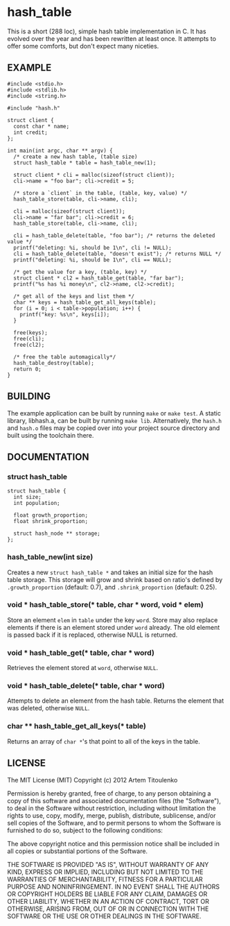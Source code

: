 # hash_table

This is a short (288 loc), simple hash table implementation in C. It has evolved over the year and has been rewritten at least once. It attempts to offer some comforts, but don't expect many niceties.

## EXAMPLE

    #include <stdio.h>
    #include <stdlib.h>
    #include <string.h>
    
    #include "hash.h"
    
    struct client {
      const char * name;
      int credit;
    };

    int main(int argc, char ** argv) {
      /* create a new hash table, (table size)
      struct hash_table * table = hash_table_new(1);
    
      struct client * cli = malloc(sizeof(struct client));
      cli->name = "foo bar"; cli->credit = 5;
      
      /* store a `client` in the table, (table, key, value) */
      hash_table_store(table, cli->name, cli);
    
      cli = malloc(sizeof(struct client));
      cli->name = "far bar"; cli->credit = 6;
      hash_table_store(table, cli->name, cli);
      
      cli = hash_table_delete(table, "foo bar"); /* returns the deleted value */
      printf("deleting: %i, should be 1\n", cli != NULL);
      cli = hash_table_delete(table, "doesn't exist"); /* returns NULL */
      printf("deleting: %i, should be 1\n", cli == NULL);
    
      /* get the value for a key, (table, key) */
      struct client * cl2 = hash_table_get(table, "far bar");
      printf("%s has %i money\n", cl2->name, cl2->credit);
      
      /* get all of the keys and list them */
      char ** keys = hash_table_get_all_keys(table);
      for (i = 0; i < table->population; i++) {
        printf("key: %s\n", keys[i]);
      }
      
      free(keys);
      free(cli);
      free(cl2);
    
      /* free the table automagically*/
      hash_table_destroy(table);
      return 0;
    }
    
## BUILDING

The example application can be built by running `make` or `make test`. A static library, libhash.a, can be built by running `make lib`. Alternatively, the `hash.h` and `hash.o` files may be copied over into your project source directory and built using the toolchain there.

## DOCUMENTATION

### struct hash_table

    struct hash_table {
      int size;
      int population;
    
      float growth_proportion;
      float shrink_proportion;
    
      struct hash_node ** storage;
    };

### hash_table_new(int size)

Creates a new `struct hash_table *` and takes an initial size for the hash table storage. This storage will grow and shrink based on ratio's defined by `.growth_proportion` (default: 0.7), and `.shrink_proportion` (default: 0.25).

### void \* hash_table_store(\* table, char \* word, void \* elem)

Store an element `elem` in `table` under the key `word`. Store may also replace elements if there is an element stored under `word` already. The old element is passed back if it is replaced, otherwise NULL is returned.

### void \* hash_table_get(\* table, char \* word)

Retrieves the element stored at `word`, otherwise `NULL`.

### void \* hash_table_delete(\* table, char \* word)

Attempts to delete an element from the hash table. Returns the element that was deleted, otherwise `NULL`.

### char \*\* hash_table_get_all_keys(\* table)

Returns an array of `char *`'s that point to all of the keys in the table.  

## LICENSE

The MIT License (MIT)
Copyright (c) 2012 Artem Titoulenko

Permission is hereby granted, free of charge, to any person obtaining a copy of this software and associated documentation files (the "Software"), to deal in the Software without restriction, including without limitation the rights to use, copy, modify, merge, publish, distribute, sublicense, and/or sell copies of the Software, and to permit persons to whom the Software is furnished to do so, subject to the following conditions:

The above copyright notice and this permission notice shall be included in all copies or substantial portions of the Software.

THE SOFTWARE IS PROVIDED "AS IS", WITHOUT WARRANTY OF ANY KIND, EXPRESS OR IMPLIED, INCLUDING BUT NOT LIMITED TO THE WARRANTIES OF MERCHANTABILITY, FITNESS FOR A PARTICULAR PURPOSE AND NONINFRINGEMENT. IN NO EVENT SHALL THE AUTHORS OR COPYRIGHT HOLDERS BE LIABLE FOR ANY CLAIM, DAMAGES OR OTHER LIABILITY, WHETHER IN AN ACTION OF CONTRACT, TORT OR OTHERWISE, ARISING FROM, OUT OF OR IN CONNECTION WITH THE SOFTWARE OR THE USE OR OTHER DEALINGS IN THE SOFTWARE.


